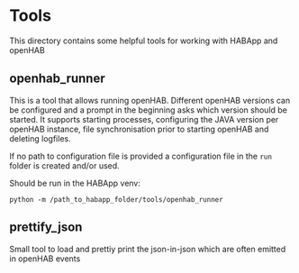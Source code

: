 # Tools

This directory contains some helpful tools for working with HABApp and openHAB

## openhab_runner

This is a tool that allows running openHAB.
Different openHAB versions can be configured and a prompt in the beginning
asks which version should be started.
It supports starting processes, configuring the JAVA version per openHAB instance,
file synchronisation prior to starting openHAB and deleting logfiles.

If no path to configuration file is provided a configuration file in the ``run``
folder is created and/or used.

Should be run in the HABApp venv:

```text
python -m /path_to_habapp_folder/tools/openhab_runner
```

## prettify_json

Small tool to load and prettiy print the json-in-json which are often emitted in openHAB events
